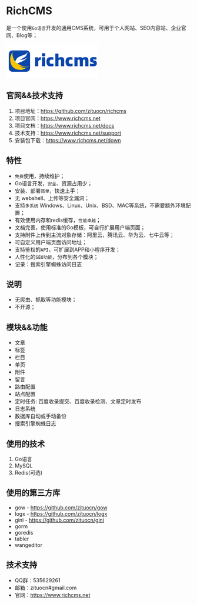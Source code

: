 # RichCMS

是一个使用`Go语言`开发的通用CMS系统，可用于个人网站、SEO内容站、企业官网、Blog等；

![logo](https://raw.githubusercontent.com/zituocn/richcms/main/photo/logo.png "richcms")

## 官网&&技术支持

1. 项目地址：https://github.com/zituocn/richcms
2. 项目官网：https://www.richcms.net
3. 项目文档：https://www.richcms.net/docs
4. 技术支持：https://www.richcms.net/support
5. 安装包下载：https://www.richcms.net/down



## 特性

* `免费`使用，持续维护；
* Go语言开发，`安全`、资源占用少；
* 安装、部署`简单`，快速上手；
* 无 webshell、上传等安全漏洞；
* 支持`多系统` Windows、Linux、Unix、BSD、MAC等系统，不需要额外环境配置；
* 有效使用内存和redis缓存，`性能卓越`；
* 文档完善，使用标准的Go模板，可自行扩展用户端页面；
* 支持附件上传到主流对象存储：阿里云，腾讯云、华为云、七牛云等；
* 可自定义用户端页面访问地址；
* 支持鉴权的`API`，可扩展到APP和小程序开发；
* 人性化的`SEO功能`，分布到各个模块；
* 记录：搜索引擎蜘蛛访问日志


## 说明
* 无爬虫、抓取等功能模块；
* 不开源；


## 模块&&功能
* 文章
* 标签
* 栏目
* 单页
* 附件
* 留言
* 路由配置
* 站点配置
* 定时任务: 百度收录提交、百度收录检测、文章定时发布
* 日志系统
* 数据库自动或手动备份
* 搜索引擎蜘蛛日志



## 使用的技术

1. Go语言
2. MySQL
3. Redis(可选)


## 使用的第三方库

* gow - https://github.com/zituocn/gow
* logx - https://github.com/zituocn/logx
* gini  - https://github.com/zituocn/gini
* gorm 
* goredis
* tabler
* wangeditor

## 技术支持

* QQ群：535629261
* 邮箱：zituocn#gmail.com
* 官网：https://www.richcms.net 

